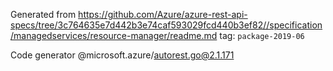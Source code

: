 Generated from https://github.com/Azure/azure-rest-api-specs/tree/3c764635e7d442b3e74caf593029fcd440b3ef82//specification/managedservices/resource-manager/readme.md tag: `package-2019-06`

Code generator @microsoft.azure/autorest.go@2.1.171


